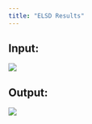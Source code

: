 ```yaml
---
title: "ELSD Results"
---
```


Input:
-------

![]({{site.baseurl}}/img/elsd_before.jpg)

Output:
-------
![]({{site.baseurl}}/img/elsd_after.png)
